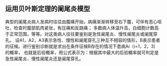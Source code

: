 ##  运用贝叶斯定理的阑尾炎模型
典型的阑尾炎病人发病时往往由腹痛开始，病痛渐渐转移至右下腹，可伴有恶心呕吐，检查时腹部肌肉紧张，有压痛和反跳痛；
多数病人体温升高，白细胞计数高于正常范围，等等。对这类病人往往要鉴别是急性阑尾炎、慢性阑尾炎或阑尾穿孔。
设A1，A2，A3表示急性、慢性和阑尾穿孔三种互不相容的情形，B表示患者的征候。进行鉴别诊断就是求出在条件征候B存在的情况下患病Ai（i=1，2，3）的概率，
也就是后验概率，用公式表示为：根据其中最大的后验概率就可判定是急性阑尾炎、慢性阑尾炎还是阑尾穿孔。
